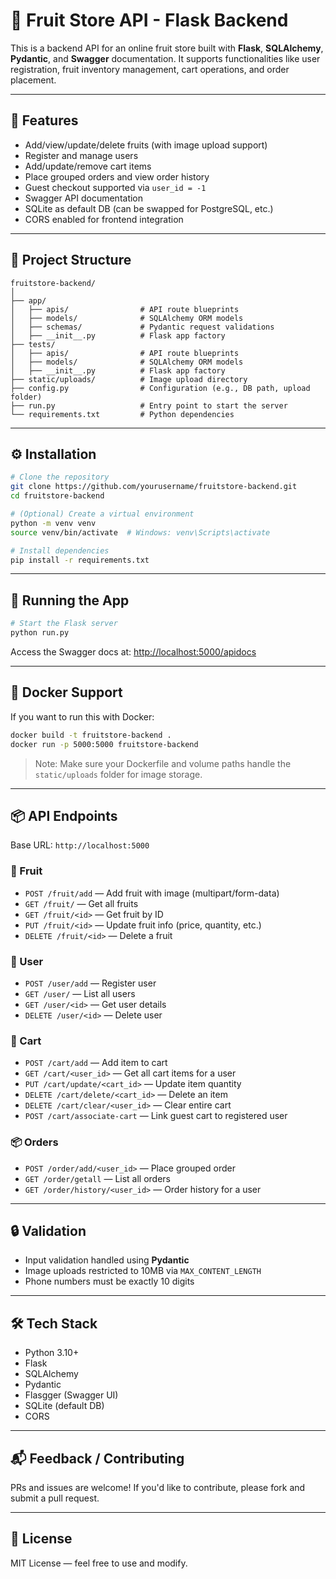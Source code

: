 # 🍎 Fruit Store API - Flask Backend

This is a backend API for an online fruit store built with **Flask**, **SQLAlchemy**, **Pydantic**, and **Swagger** documentation. It supports functionalities like user registration, fruit inventory management, cart operations, and order placement.

---

## 🚀 Features

- Add/view/update/delete fruits (with image upload support)
- Register and manage users
- Add/update/remove cart items
- Place grouped orders and view order history
- Guest checkout supported via `user_id = -1`
- Swagger API documentation
- SQLite as default DB (can be swapped for PostgreSQL, etc.)
- CORS enabled for frontend integration

---

## 📁 Project Structure

```
fruitstore-backend/
│
├── app/
│   ├── apis/                # API route blueprints
│   ├── models/              # SQLAlchemy ORM models
│   ├── schemas/             # Pydantic request validations
│   ├── __init__.py          # Flask app factory
├── tests/
│   ├── apis/                # API route blueprints
│   ├── models/              # SQLAlchemy ORM models
│   ├── __init__.py          # Flask app factory
├── static/uploads/          # Image upload directory
├── config.py                # Configuration (e.g., DB path, upload folder)
├── run.py                   # Entry point to start the server
└── requirements.txt         # Python dependencies
```

---

## ⚙️ Installation

```bash
# Clone the repository
git clone https://github.com/yourusername/fruitstore-backend.git
cd fruitstore-backend

# (Optional) Create a virtual environment
python -m venv venv
source venv/bin/activate  # Windows: venv\Scripts\activate

# Install dependencies
pip install -r requirements.txt
```

---

## 🧪 Running the App

```bash
# Start the Flask server
python run.py
```

Access the Swagger docs at: [http://localhost:5000/apidocs](http://localhost:5000/apidocs)

---

## 🐳 Docker Support

If you want to run this with Docker:

```bash
docker build -t fruitstore-backend .
docker run -p 5000:5000 fruitstore-backend
```

> Note: Make sure your Dockerfile and volume paths handle the `static/uploads` folder for image storage.

---

## 📦 API Endpoints

Base URL: `http://localhost:5000`

### 🍇 Fruit
- `POST /fruit/add` — Add fruit with image (multipart/form-data)
- `GET /fruit/` — Get all fruits
- `GET /fruit/<id>` — Get fruit by ID
- `PUT /fruit/<id>` — Update fruit info (price, quantity, etc.)
- `DELETE /fruit/<id>` — Delete a fruit

### 👤 User
- `POST /user/add` — Register user
- `GET /user/` — List all users
- `GET /user/<id>` — Get user details
- `DELETE /user/<id>` — Delete user

### 🛒 Cart
- `POST /cart/add` — Add item to cart
- `GET /cart/<user_id>` — Get all cart items for a user
- `PUT /cart/update/<cart_id>` — Update item quantity
- `DELETE /cart/delete/<cart_id>` — Delete an item
- `DELETE /cart/clear/<user_id>` — Clear entire cart
- `POST /cart/associate-cart` — Link guest cart to registered user

### 📦 Orders
- `POST /order/add/<user_id>` — Place grouped order
- `GET /order/getall` — List all orders
- `GET /order/history/<user_id>` — Order history for a user

---

## 🔒 Validation

- Input validation handled using **Pydantic**
- Image uploads restricted to 10MB via `MAX_CONTENT_LENGTH`
- Phone numbers must be exactly 10 digits

---

## 🛠️ Tech Stack

- Python 3.10+
- Flask
- SQLAlchemy
- Pydantic
- Flasgger (Swagger UI)
- SQLite (default DB)
- CORS

---

## 📬 Feedback / Contributing

PRs and issues are welcome! If you'd like to contribute, please fork and submit a pull request.

---

## 📄 License

MIT License — feel free to use and modify.